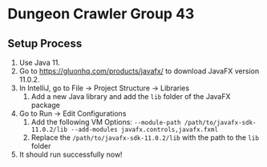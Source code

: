 # Dungeon Crawler Group 43

## Setup Process
1. Use Java 11.
2. Go to https://gluonhq.com/products/javafx/ to download JavaFX version 11.0.2.
3. In IntelliJ, go to File -> Project Structure -> Libraries
    1. Add a new Java library and add the `lib` folder of the JavaFX package
4. Go to Run -> Edit Configurations
    1. Add the following VM Options: `--module-path /path/to/javafx-sdk-11.0.2/lib --add-modules javafx.controls,javafx.fxml`
    2. Replace the `/path/to/javafx-sdk-11.0.2/lib` with the path to the `lib` folder
5. It should run successfully now!
